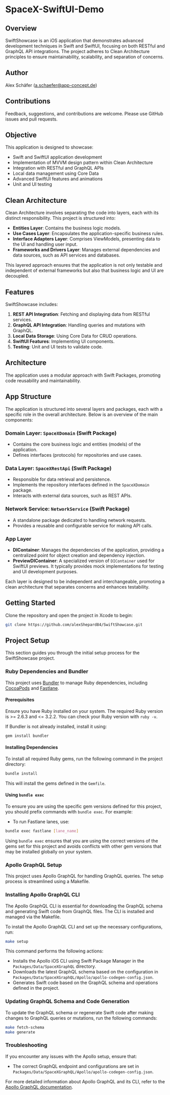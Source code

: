 # SpaceX-SwiftUI-Demo

## Overview
SwiftShowcase is an iOS application that demonstrates advanced development techniques in Swift and SwiftUI, focusing on both RESTful and GraphQL API integrations. The project adheres to Clean Architecture principles to ensure maintainability, scalability, and separation of concerns.

## Author
Alex Schäfer (a.schaefer@app-concept.de)

## Contributions
Feedback, suggestions, and contributions are welcome. Please use GitHub issues and pull requests.

## Objective
This application is designed to showcase:
- Swift and SwiftUI application development
- Implementation of MVVM design pattern within Clean Architecture
- Integration with RESTful and GraphQL APIs
- Local data management using Core Data
- Advanced SwiftUI features and animations
- Unit and UI testing

## Clean Architecture
Clean Architecture involves separating the code into layers, each with its distinct responsibility. This project is structured into:
- **Entities Layer**: Contains the business logic models.
- **Use Cases Layer**: Encapsulates the application-specific business rules.
- **Interface Adapters Layer**: Comprises ViewModels, presenting data to the UI and handling user input.
- **Frameworks and Drivers Layer**: Manages external dependencies and data sources, such as API services and databases.

This layered approach ensures that the application is not only testable and independent of external frameworks but also that business logic and UI are decoupled.

## Features
SwiftShowcase includes:
1. **REST API Integration**: Fetching and displaying data from RESTful services.
2. **GraphQL API Integration**: Handling queries and mutations with GraphQL.
3. **Local Data Storage**: Using Core Data for CRUD operations.
4. **SwiftUI Features**: Implementing UI components.
5. **Testing**: Unit and UI tests to validate code.

## Architecture
The application uses a modular approach with Swift Packages, promoting code reusability and maintainability.

## App Structure

The application is structured into several layers and packages, each with a specific role in the overall architecture. Below is an overview of the main components:

### Domain Layer: `SpaceXDomain` (Swift Package)
- Contains the core business logic and entities (models) of the application.
- Defines interfaces (protocols) for repositories and use cases.

### Data Layer: `SpaceXRestApi` (Swift Package)
- Responsible for data retrieval and persistence.
- Implements the repository interfaces defined in the `SpaceXDomain` package.
- Interacts with external data sources, such as REST APIs.

### Network Service: `NetworkService` (Swift Package)
- A standalone package dedicated to handling network requests.
- Provides a reusable and configurable service for making API calls.

### App Layer
- **DIContainer**: Manages the dependencies of the application, providing a centralized point for object creation and dependency injection.
- **PreviewDIContainer**: A specialized version of `DIContainer` used for SwiftUI previews. It typically provides mock implementations for testing and UI development purposes.

Each layer is designed to be independent and interchangeable, promoting a clean architecture that separates concerns and enhances testability.

## Getting Started
Clone the repository and open the project in Xcode to begin:

```bash
git clone https://github.com/alexShepard84/SwiftShowcase.git
```

## Project Setup

This section guides you through the initial setup process for the SwiftShowcase project.

### Ruby Dependencies and Bundler

This project uses [Bundler](https://bundler.io/) to manage Ruby dependencies, including [CocoaPods](https://cocoapods.org/) and [Fastlane](https://fastlane.tools/).

#### Prerequisites
Ensure you have Ruby installed on your system. The required Ruby version is >= 2.6.3 and <= 3.2.2. You can check your Ruby version with `ruby -v`.

If Bundler is not already installed, install it using:

```bash
gem install bundler
```

#### Installing Dependencies
To install all required Ruby gems, run the following command in the project directory:

```bash
bundle install
```

This will install the gems defined in the `Gemfile`.

#### Using `bundle exec`
To ensure you are using the specific gem versions defined for this project, you should prefix commands with `bundle exec`. For example:

- To run Fastlane lanes, use:

```bash
bundle exec fastlane [lane_name]
```

Using `bundle exec` ensures that you are using the correct versions of the gems set for this project and avoids conflicts with other gem versions that may be installed globally on your system.

### Apollo GraphQL Setup

This project uses Apollo GraphQL for handling GraphQL queries. The setup process is streamlined using a Makefile.

### Installing Apollo GraphQL CLI
The Apollo GraphQL CLI is essential for downloading the GraphQL schema and generating Swift code from GraphQL files. The CLI is installed and managed via the Makefile.

To install the Apollo GraphQL CLI and set up the necessary configurations, run:

```bash
make setup
```

This command performs the following actions:
- Installs the Apollo iOS CLI using Swift Package Manager in the `Packages/Data/SpaceXGraphQL` directory.
- Downloads the latest GraphQL schema based on the configuration in `Packages/Data/SpaceXGraphQL/Apollo/apollo-codegen-config.json`.
- Generates Swift code based on the GraphQL schema and operations defined in the project.

### Updating GraphQL Schema and Code Generation
To update the GraphQL schema or regenerate Swift code after making changes to GraphQL queries or mutations, run the following commands:

```bash
make fetch-schema
make generate
```

### Troubleshooting
If you encounter any issues with the Apollo setup, ensure that:
- The correct GraphQL endpoint and configurations are set in `Packages/Data/SpaceXGraphQL/Apollo/apollo-codegen-config.json`.

For more detailed information about Apollo GraphQL and its CLI, refer to the [Apollo GraphQL documentation](https://www.apollographql.com/docs/).

